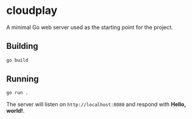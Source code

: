 # cloudplay

A minimal Go web server used as the starting point for the project.

## Building

```bash
go build
```

## Running

```bash
go run .
```

The server will listen on `http://localhost:8080` and respond with **Hello, world!**.
